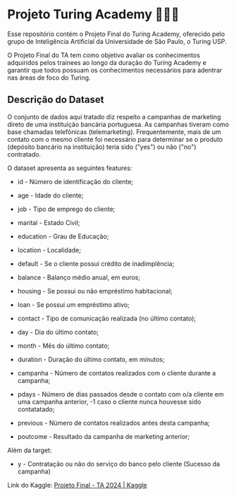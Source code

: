 # Projeto Turing Academy 🔷🔶🧠
Esse repositório contém o Projeto Final do Turing Academy, oferecido pelo grupo de Inteligência Artificial da Universidade de São Paulo, o Turing USP.

O Projeto Final do TA tem como objetivo avaliar os conhecimentos adquiridos pelos trainees ao longo da duração do Turing Academy e garantir que todos possuam os conhecimentos necessários para adentrar nas áreas de foco do Turing.

## Descrição do Dataset     
O conjunto de dados aqui tratado diz respeito a campanhas de marketing direto de uma instituição bancária portuguesa. As campanhas tiveram como base chamadas telefônicas (telemarketing). Frequentemente, mais de um contato com o mesmo cliente foi necessário para determinar se o produto (depósito bancário na instituição) teria sido ("yes") ou não ("no") contratado.

O dataset apresenta as seguintes features:

* id - Número de identificação do cliente;

* age - Idade do cliente;

* job - Tipo de emprego do cliente;

* marital - Estado Civil;

* education - Grau de Educação;

* location - Localidade;

* default - Se o cliente possui crédito de inadimplência;

* balance - Balanço médio anual, em euros;

* housing - Se possui ou não empréstimo habitacional;

* loan - Se possui um empréstimo ativo;

* contact - Tipo de comunicação realizada (no último contato);

* day - Dia do último contato;

* month - Mês do último contato;

* duration - Duração do último contato, em minutos;

* campanha - Número de contatos realizados com o cliente durante a campanha;

* pdays - Número de dias passados desde o contato com o/a cliente em uma campanha anterior, -1 caso o cliente nunca houvesse sido contatatado;

* previous - Número de contatos realizados antes desta campanha;

* poutcome - Resultado da campanha de marketing anterior;

Além da target:

* y - Contratação ou não do serviço do banco pelo cliente (Sucesso da campanha)

Link do Kaggle: [Projeto Final - TA 2024 |
Kaggle](https://www.kaggle.com/competitions/projeto-final-ta-2024)